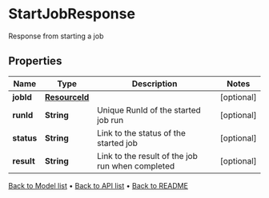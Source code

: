 

# StartJobResponse

Response from starting a job

## Properties

| Name | Type | Description | Notes |
|------------ | ------------- | ------------- | -------------|
|**jobId** | [**ResourceId**](ResourceId.md) |  |  [optional] |
|**runId** | **String** | Unique RunId of the started job run |  [optional] |
|**status** | **String** | Link to the status of the started job |  [optional] |
|**result** | **String** | Link to the result of the job run when completed |  [optional] |



[Back to Model list](../README.md#documentation-for-models) &#8226; [Back to API list](../README.md#documentation-for-api-endpoints) &#8226; [Back to README](../README.md)


